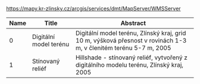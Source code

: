 https://mapy.kr-zlinsky.cz/arcgis/services/dmt/MapServer/WMSServer

|Name|Title|Abstract|
|--|--|--|
|0|Digitální model terénu|Digitální model terénu, Zlínský kraj, grid 10 m, výšková přesnost v rovinách 1-3 m, v členitém terénu 5-7 m, 2005|
|1|Stínovaný reliéf|Hillshade - stínovaný reliéf, vytvořený z digitálního modelu terénu, Zlínský kraj, 2005|

